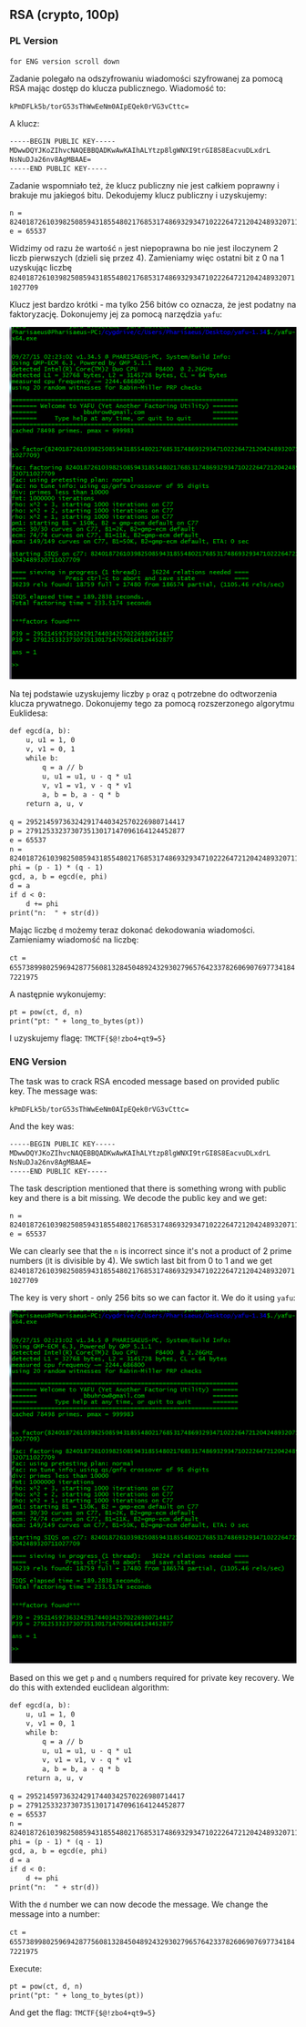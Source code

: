 ## RSA (crypto, 100p)

### PL Version
`for ENG version scroll down`

Zadanie polegało na odszyfrowaniu wiadomości szyfrowanej za pomocą RSA mając dostęp do klucza publicznego. Wiadomość to:

`kPmDFLk5b/torG53sThWwEeNm0AIpEQek0rVG3vCttc=`

A klucz:

	-----BEGIN PUBLIC KEY-----
	MDwwDQYJKoZIhvcNAQEBBQADKwAwKAIhALYtzp8lgWNXI9trGI8S8EacvuDLxdrL
	NsNuDJa26nv8AgMBAAE=
	-----END PUBLIC KEY-----

Zadanie wspomniało też, że klucz publiczny nie jest całkiem poprawny i brakuje mu jakiegoś bitu. 
Dekodujemy klucz publiczny i uzyskujemy:

	n = 82401872610398250859431855480217685317486932934710222647212042489320711027708
	e = 65537

Widzimy od razu że wartość `n` jest niepoprawna bo nie jest iloczynem 2 liczb pierwszych (dzieli się przez 4). Zamieniamy więc ostatni bit z 0 na 1 uzyskując liczbę `82401872610398250859431855480217685317486932934710222647212042489320711027709`

Klucz jest bardzo krótki - ma tylko 256 bitów co oznacza, że jest podatny na faktoryzację. Dokonujemy jej za pomocą narzędzia `yafu`:

![](./rsa.png)

Na tej podstawie uzyskujemy liczby `p` oraz `q` potrzebne do odtworzenia klucza prywatnego. Dokonujemy tego za pomocą rozszerzonego algorytmu Euklidesa:

	def egcd(a, b):
		u, u1 = 1, 0
		v, v1 = 0, 1
		while b:
			q = a // b
			u, u1 = u1, u - q * u1
			v, v1 = v1, v - q * v1
			a, b = b, a - q * b
		return a, u, v

    q = 295214597363242917440342570226980714417
    p = 279125332373073513017147096164124452877
    e = 65537
    n = 82401872610398250859431855480217685317486932934710222647212042489320711027709
    phi = (p - 1) * (q - 1)
    gcd, a, b = egcd(e, phi)
    d = a
    if d < 0:
        d += phi
    print("n:  " + str(d))

Mając liczbę `d` możemy teraz dokonać dekodowania wiadomości. Zamieniamy wiadomość na liczbę:

`ct = 65573899802596942877560813284504892432930279657642337826069076977341847221975`

A następnie wykonujemy:

    pt = pow(ct, d, n)
    print("pt: " + long_to_bytes(pt))
	
I uzyskujemy flagę: `TMCTF{$@!zbo4+qt9=5}`

### ENG Version

The task was to crack RSA encoded message based on provided public key. The message was:

`kPmDFLk5b/torG53sThWwEeNm0AIpEQek0rVG3vCttc=`

And the key was:

	-----BEGIN PUBLIC KEY-----
	MDwwDQYJKoZIhvcNAQEBBQADKwAwKAIhALYtzp8lgWNXI9trGI8S8EacvuDLxdrL
	NsNuDJa26nv8AgMBAAE=
	-----END PUBLIC KEY-----

The task description mentioned that there is something wrong with public key and there is a bit missing.
We decode the public key and we get:

	n = 82401872610398250859431855480217685317486932934710222647212042489320711027708
	e = 65537

We can clearly see that the `n` is incorrect since it's not a product of 2 prime numbers (it is divisible by 4). We swtich last bit from 0 to 1 and we get `82401872610398250859431855480217685317486932934710222647212042489320711027709`

The key is very short - only 256 bits so we can factor it. We do it using `yafu`:

![](./rsa.png)

Based on this we get `p` and `q` numbers required for private key recovery. We do this with extended euclidean algorithm:

	def egcd(a, b):
		u, u1 = 1, 0
		v, v1 = 0, 1
		while b:
			q = a // b
			u, u1 = u1, u - q * u1
			v, v1 = v1, v - q * v1
			a, b = b, a - q * b
		return a, u, v

    q = 295214597363242917440342570226980714417
    p = 279125332373073513017147096164124452877
    e = 65537
    n = 82401872610398250859431855480217685317486932934710222647212042489320711027709
    phi = (p - 1) * (q - 1)
    gcd, a, b = egcd(e, phi)
    d = a
    if d < 0:
        d += phi
    print("n:  " + str(d))

With the `d` number we can now decode the message. We change the message into a number:

`ct = 65573899802596942877560813284504892432930279657642337826069076977341847221975`

Execute:

    pt = pow(ct, d, n)
    print("pt: " + long_to_bytes(pt))
	
And get the flag: `TMCTF{$@!zbo4+qt9=5}`